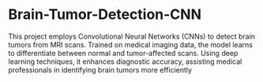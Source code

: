 # Brain-Tumor-Detection-CNN
This project employs Convolutional Neural Networks (CNNs) to detect brain tumors from MRI scans. Trained on medical imaging data, the model learns to differentiate between normal and tumor-affected scans. Using deep learning techniques, it enhances diagnostic accuracy, assisting medical professionals in identifying brain tumors more efficiently
